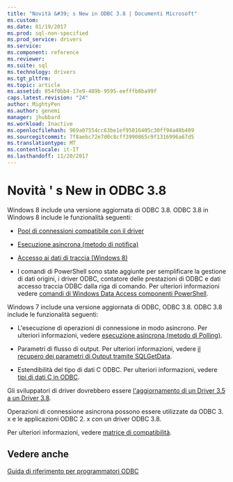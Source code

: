 ```yaml
---
title: "Novità &#39; s New in ODBC 3.8 | Documenti Microsoft"
ms.custom: 
ms.date: 01/19/2017
ms.prod: sql-non-specified
ms.prod_service: drivers
ms.service: 
ms.component: reference
ms.reviewer: 
ms.suite: sql
ms.technology: drivers
ms.tgt_pltfrm: 
ms.topic: article
ms.assetid: 854f0bb4-17e9-489b-9595-eefffb8ba99f
caps.latest.revision: "24"
author: MightyPen
ms.author: genemi
manager: jhubbard
ms.workload: Inactive
ms.openlocfilehash: 969a07554cc63be1ef95016405c30ff94a48b409
ms.sourcegitcommit: 7f8aebc72e7d0c8cff3990865c9f1316996a67d5
ms.translationtype: MT
ms.contentlocale: it-IT
ms.lasthandoff: 11/20/2017
---
```

# <a name="what39s-new-in-odbc-38"></a>Novità &#39; s New in ODBC 3.8
Windows 8 include una versione aggiornata di ODBC 3.8. ODBC 3.8 in Windows 8 include le funzionalità seguenti:  
  
-   [Pool di connessioni compatibile con il driver](../../odbc/reference/develop-app/driver-aware-connection-pooling.md)  
  
-   [Esecuzione asincrona (metodo di notifica)](../../odbc/reference/develop-app/asynchronous-execution-notification-method.md)  
  
-   [Accesso ai dati di traccia (Windows 8)](https://msdn.microsoft.com/library/windows/desktop/hh829624.aspx)  
  
-   I comandi di PowerShell sono state aggiunte per semplificare la gestione di dati origini, i driver ODBC, contatore delle prestazioni di ODBC e dati accesso traccia ODBC dalla riga di comando.  Per ulteriori informazioni vedere [comandi di Windows Data Access componenti PowerShell](https://msdn.microsoft.com/library/windows/desktop/jj134064.aspx).  
  
 Windows 7 include una versione aggiornata di ODBC, ODBC 3.8. ODBC 3.8 include le funzionalità seguenti:  
  
-   L'esecuzione di operazioni di connessione in modo asincrono. Per ulteriori informazioni, vedere [esecuzione asincrona (metodo di Polling)](../../odbc/reference/develop-app/asynchronous-execution-polling-method.md).  
  
-   Parametri di flusso di output. Per ulteriori informazioni, vedere [il recupero dei parametri di Output tramite SQLGetData](../../odbc/reference/develop-app/retrieving-output-parameters-using-sqlgetdata.md).  
  
-   Estendibilità del tipo di dati C ODBC. Per ulteriori informazioni, vedere [tipi di dati C in ODBC](../../odbc/reference/develop-app/c-data-types-in-odbc.md).  
  
 Gli sviluppatori di driver dovrebbero essere [l'aggiornamento di un Driver 3.5 a un Driver 3.8](../../odbc/reference/develop-driver/upgrading-a-3-5-driver-to-a-3-8-driver.md).  
  
 Operazioni di connessione asincrona possono essere utilizzate da ODBC 3. x e le applicazioni ODBC 2. x con un driver ODBC 3.8.  
  
 Per ulteriori informazioni, vedere [matrice di compatibilità](../../odbc/reference/develop-app/compatibility-matrix.md).  
  
## <a name="see-also"></a>Vedere anche  
 [Guida di riferimento per programmatori ODBC](../../odbc/reference/odbc-programmer-s-reference.md)
